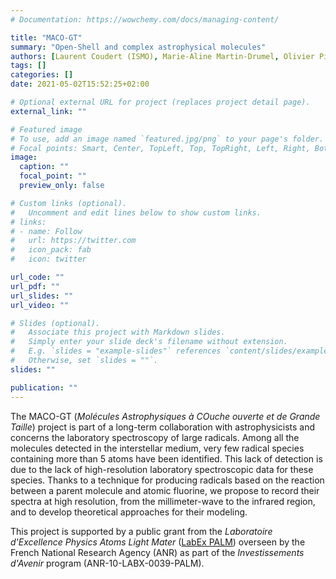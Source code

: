 ```yaml
---
# Documentation: https://wowchemy.com/docs/managing-content/

title: "MACO-GT"
summary: "Open-Shell and complex astrophysical molecules"
authors: [Laurent Coudert (ISMO), Marie-Aline Martin-Drumel, Olivier Pirali]
tags: []
categories: []
date: 2021-05-02T15:52:25+02:00

# Optional external URL for project (replaces project detail page).
external_link: ""

# Featured image
# To use, add an image named `featured.jpg/png` to your page's folder.
# Focal points: Smart, Center, TopLeft, Top, TopRight, Left, Right, BottomLeft, Bottom, BottomRight.
image:
  caption: ""
  focal_point: ""
  preview_only: false

# Custom links (optional).
#   Uncomment and edit lines below to show custom links.
# links:
# - name: Follow
#   url: https://twitter.com
#   icon_pack: fab
#   icon: twitter

url_code: ""
url_pdf: ""
url_slides: ""
url_video: ""

# Slides (optional).
#   Associate this project with Markdown slides.
#   Simply enter your slide deck's filename without extension.
#   E.g. `slides = "example-slides"` references `content/slides/example-slides.md`.
#   Otherwise, set `slides = ""`.
slides: ""

publication: ""
---
```

The MACO-GT (*Molécules Astrophysiques à COuche ouverte et de Grande Taille*) project is part of a long-term collaboration with astrophysicists and concerns the laboratory spectroscopy of large radicals. Among all the molecules detected in the interstellar medium, very few radical species containing more than 5 atoms have been identified. This lack of detection is due to the lack of high-resolution laboratory spectroscopic data for these species. Thanks to a technique for producing radicals based on the reaction between a parent molecule and atomic fluorine, we propose to record their spectra at high resolution, from the millimeter-wave to the infrared region, and to develop theoretical approaches for their modeling. 


This project is supported by a public grant from the *Laboratoire d'Excellence Physics Atoms Light Mater* ([LabEx PALM](https://www.labex-palm.fr/)) overseen by the French National Research Agency (ANR) as part of the *Investissements d'Avenir* program (ANR-10-LABX-0039-PALM).
